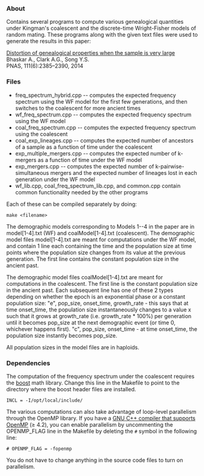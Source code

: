 ### About

Contains several programs to compute various genealogical quantities under Kingman's coalescent and the discrete-time Wright-Fisher models of random mating. These programs along with the given text files were used to generate the results in this paper:

[Distortion of genealogical properties when the sample is very large](http://www.pnas.org/content/111/6/2385)  
Bhaskar A., Clark A.G., Song Y.S.  
PNAS, 111(6):2385–2390, 2014


### Files

- freq_spectrum_hybrid.cpp -- computes the expected frequency spectrum using the WF model for the first few generations, and then switches to the coalescent for more ancient times
- wf_freq_spectrum.cpp -- computes the expected frequency spectrum using the WF model
- coal_freq_spectrum.cpp -- computes the expected frequency spectrum using the coalescent
- coal_exp_lineages.cpp -- computes the expected number of ancestors of a sample as a function of time under the coalescent
- exp_multiple_mergers.cpp -- computes the expected number of k-mergers as a function of time under the WF model
- exp_mergers.cpp -- computes the expected number of k-pairwise-simultaneous mergers and the expected number of lineages lost in each generation under the WF model
- wf_lib.cpp, coal_freq_spectrum_lib.cpp, and common.cpp contain common functionality needed by the other programs

Each of these can be compiled separately by doing:
```
make <filename>
```

The demographic models corresponding to Models 1--4 in the paper are in model[1-4].txt (WF) and coalModel[1-4].txt (coalescent). 
The demographic model files model[1-4].txt are meant for computations under the WF model, and contain 1 line each containing the time and the population size at time points where the population size changes from its value at the previous generation. The first line contains the constant population size in the ancient past.

The demographic model files coalModel[1-4].txt are meant for computations in the coalescent. The first line is the constant population size in the ancient past. Each subsequent line has one of these 2 types depending on whether the epoch is an exponential phase or a constant population size: 
"e", pop_size, onset_time, growth_rate - this says that at time onset_time, the population size instantaneously changes to a value x such that it grows at growth_rate (i.e. growth_rate * 100%) per generation until it becomes pop_size at the next demographic event (or time 0, whichever happens first).
"c", pop_size, onset_time - at time onset_time, the population size instantly becomes pop_size.

All population sizes in the model files are in haploids.


### Dependencies

The computation of the frequency spectrum under the coalescent requires the [boost](http://www.boost.org/users/download/) math library. Change this line in the Makefile to point to the directory where the boost header files are installed.
```
INCL = -I/opt/local/include/
```

The various computations can also take advantage of loop-level parallelism through the OpenMP library. If you have a [GNU C++ compiler that supports OpenMP](https://gcc.gnu.org/wiki/openmp) (&geq; 4.2), you can enable parallelism by uncommenting the OPENMP_FLAG line in the Makefile by deleting the ```#``` symbol in the following line:
```
# OPENMP_FLAG = -fopenmp
```
You do not have to change anything in the source code files to turn on parallelism.